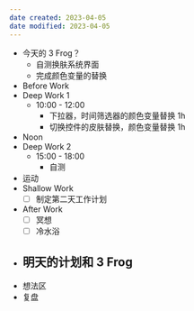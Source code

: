 ```yaml
---
date created: 2023-04-05 
date modified: 2023-04-05
---
```

- 今天的 3 Frog？
	- 自测换肤系统界面
	- 完成颜色变量的替换
- Before Work
- Deep Work 1
	- 10:00 - 12:00
		- 下拉器，时间筛选器的颜色变量替换 1h
		- 切换控件的皮肤替换，颜色变量替换 1h
- Noon
- Deep Work 2
	- 15:00 - 18:00
		- 自测
- 运动
- Shallow Work
	- [ ] 制定第二天工作计划
- After Work
	- [ ] 冥想
	- [ ] 冷水浴
- 明天的计划和 3 Frog
	- 
- 想法区
- 复盘
